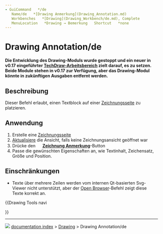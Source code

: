 ```yaml
---
- GuiCommand   */de
   Name/de   *[Drawing Anmerkung](Drawing_Annotation.md)
   Workbenches   *[Drawing](Drawing_Workbench/de.md), Complete
   MenuLocation   *Drawing → Bemerkung   Shortcut   *none
---
```


# Drawing Annotation/de


**Die Entwicklung des Drawing-Moduls wurde gestoppt und ein neuer in v0.17 eingeführter [TechDraw-Arbeitsbereich](TechDraw_Workbench/de.md) zielt darauf, es zu setzen. Beide Module stehen in v0.17 zur Verfügung, aber das Drawing-Modul könnte in zukünftigen Ausgaben entfernt werden.**

## Beschreibung

Dieser Befehl erlaubt, einen Textblock auf einer [Zeichnungsseite](Drawing_Landscape_A3/de.md) zu platzieren.

## Anwendung

1.  Erstelle eine [Zeichnungsseite](Drawing_Landscape_A3/de.md)
2.  [Aktualisiere](Std_Refresh/de.md) die Ansicht, falls keine Zeichnungsansicht geöffnet war
3.  Drücke den **<img src="images/Drawing_Annotation.png" width=16px> [Zeichnung Anmerkung](Drawing_Annotation/de.md)**-Button
4.  Passe die gewünschten Eigenschaften an, wie Textinhalt, Zeichensatz, Größe und Position.

## Einschränkungen

-   Texte über mehrere Zeilen werden vom internen Qt-basierten Svg-Viewer nicht unterstützt, aber der [Open Browser](Drawing_Openbrowser/de.md)-Befehl zeigt diese Texte korrekt an.








{{Drawing Tools navi

}}



---
![](images/Right_arrow.png) [documentation index](../README.md) > [Drawing](Drawing_Workbench.md) > Drawing Annotation/de
